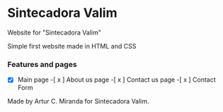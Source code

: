 # Sintecadora Valim
Website for "Sintecadora Valim"


Simple first website made in HTML and CSS

### Features and pages


-[x] Main page
-[ x ] About us page
-[ x ] Contact us page
-[ x ] Contact Form


Made by Artur C. Miranda for Sintecadora Valim.
